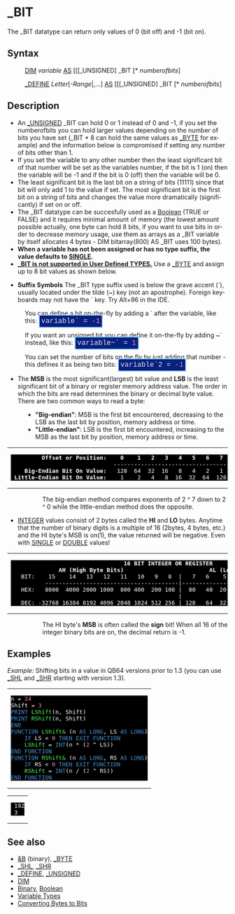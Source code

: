 <style>pre.codeide, pre.outputfixed, .outputcrt0 { background-color: #000 !important; color: #FFF !important; }</style><!DOCTYPE html>
<html class="client-nojs" dir="ltr" lang="en">
<head>
<title>_BIT - QB64 Phoenix Edition Wiki</title>
</head>
<body class="mediawiki ltr sitedir-ltr mw-hide-empty-elt ns-0 ns-subject page-BIT rootpage-BIT skin-vector action-view skin-vector-legacy vector-feature-language-in-header-enabled vector-feature-language-in-main-page-header-disabled vector-feature-language-alert-in-sidebar-disabled vector-feature-sticky-header-disabled vector-feature-sticky-header-edit-disabled vector-feature-table-of-contents-disabled vector-feature-visual-enhancement-next-disabled">
<div class="mw-body" id="content" role="main">
<a id="top"></a>
<h1 class="firstHeading mw-first-heading" id="firstHeading">_BIT</h1>
<div class="vector-body" id="bodyContent">
<div class="mw-body-content mw-content-ltr" dir="ltr" id="mw-content-text" lang="en"><div class="mw-parser-output"><p>The <a class="mw-selflink selflink">_BIT</a> datatype can return only values of 0 (bit off) and -1 (bit on).
</p>
<h2><span class="mw-headline" id="Syntax">Syntax</span></h2>
<dl><dd><a href="DIM" title="DIM">DIM</a> <i>variable</i> <a href="AS" title="AS">AS</a> [[[_UNSIGNED] <a class="mw-selflink selflink">_BIT</a> [* <i>numberofbits</i>]</dd></dl>
<dl><dd><a href="DEFINE" title="DEFINE">_DEFINE</a> <i>Letter</i>[<i>-Range</i>|,...] <a href="AS" title="AS">AS</a> [[[_UNSIGNED] <a class="mw-selflink selflink">_BIT</a> [* <i>numberofbits</i>]</dd></dl>
<p>
</p>
<h2><span class="mw-headline" id="Description">Description</span></h2>
<ul><li>An <a href="UNSIGNED" title="UNSIGNED">_UNSIGNED</a> _BIT can hold 0 or 1 instead of 0 and -1, if you set the numberofbits you can hold larger values depending on the number of bits you have set (_BIT * 8 can hold the same values as <a href="BYTE" title="BYTE">_BYTE</a> for example) and the information below is compromised if setting any number of bits other than 1.</li>
<li>If you set the variable to any other number then the least significant bit of that number will be set as the variables number, if the bit is 1 (on) then the variable will be -1 and if the bit is 0 (off) then the variable will be 0.</li>
<li>The least significant bit is the last bit on a string of bits (11111) since that bit will only add 1 to the value if set. The most significant bit is the first bit on a string of bits and changes the value more dramatically (significantly) if set on or off.</li>
<li>The _BIT datatype can be succesfully used as a <a href="Boolean" title="Boolean">Boolean</a> (TRUE or FALSE) and it requires minimal amount of memory (the lowest amount possible actually, one byte can hold 8 bits, if you want to use bits in order to decrease memory usage, use them as arrays as a _BIT variable by itself allocates 4 bytes - DIM bitarray(800) AS _BIT uses 100 bytes).</li>
<li><b>When a variable has not been assigned or has no type suffix, the value defaults to <a href="SINGLE" title="SINGLE">SINGLE</a>.</b></li>
<li><b><a href="Keywords_currently_not_supported_by_QB64" title="Keywords currently not supported by QB64">_BIT is not supported in User Defined TYPES.</a></b> Use a <a href="BYTE" title="BYTE">_BYTE</a> and assign up to 8 bit values as shown below.</li></ul>
<p>
</p>
<ul><li><b>Suffix Symbols</b> The <a class="mw-selflink selflink">_BIT</a> type suffix used is below the grave accent (`), usually located under the tilde (~) key (not an apostrophe). Foreign keyboards may not have the ` key. Try Alt+96 in the IDE.</li></ul>
<dl><dd>You can define a bit on-the-fly by adding a ` after the variable, like this: <span style="border: 2px solid #87cefa; border-radius: 4px; padding: 4px; font-family: Courier New, monospace, Courier; font-size: 16px; white-space: nowrap; background: #082080; color: #e2e2e2;">variable` = <span style="color:#F580B1;">-1</span></span></dd></dl>
<dl><dd>If you want an unsigned bit you can define it on-the-fly by adding ~` instead, like this: <span style="border: 2px solid #87cefa; border-radius: 4px; padding: 4px; font-family: Courier New, monospace, Courier; font-size: 16px; white-space: nowrap; background: #082080; color: #e2e2e2;">variable~` = <span style="color:#F580B1;">1</span></span></dd></dl>
<dl><dd>You can set the number of bits on the fly by just adding that number - this defines it as being two bits: <span style="border: 2px solid #87cefa; border-radius: 4px; padding: 4px; font-family: Courier New, monospace, Courier; font-size: 16px; white-space: nowrap; background: #082080; color: #e2e2e2;">variable`2 = <span style="color:#F580B1;">-1</span></span></dd></dl>
<p>
</p>
<ul><li>The <b>MSB</b> is the most significant(largest) bit value and <b>LSB</b> is the least significant bit of a binary or register memory address value. The order in which the bits are read determines the binary or decimal byte value. There are two common ways to read a byte:</li></ul>
<dl><dd><ul><li><b>"Big-endian"</b>: MSB is the first bit encountered, decreasing to the LSB as the last bit by position, memory address or time.</li>
<li><b>"Little-endian"</b>: LSB is the first bit encountered, increasing to the MSB as the last bit by position, memory address or time.</li></ul></dd></dl>
<table cellpadding="5px" width="100%">
<tbody><tr>
<td><pre class="outputfixed">         <b>Offset or Position:    0    1   2   3   4   5   6   7      Example: 11110000</b>
                              ----------------------------------             --------
    <b>Big-Endian Bit On Value:</b>   128  64  32  16   8   4   2   1                 240
 <b>Little-Endian Bit On Value:</b>    1    2   4   8  16  32  64  128                 15
</pre>
</td></tr></tbody></table>
<dl><dd><dl><dd>The big-endian method compares exponents of 2 ^ 7 down to 2 ^ 0 while the little-endian method does the opposite.</dd></dl></dd></dl>
<ul><li><a href="INTEGER" title="INTEGER">INTEGER</a> values consist of 2 bytes called the <b>HI</b> and <b>LO</b> bytes. Anytime that the number of binary digits is a multiple of 16 (2bytes, 4 bytes, etc.) and the HI byte's MSB is on(1), the value returned will be negative. Even with <a href="SINGLE" title="SINGLE">SINGLE</a> or <a href="DOUBLE" title="DOUBLE">DOUBLE</a> values!</li></ul>
<table cellpadding="5px" width="100%">
<tbody><tr>
<td><pre class="outputfixed">                                 <b>16 BIT INTEGER OR REGISTER</b>
              <b>AH (High Byte Bits)                         AL (Low Byte Bits)</b>
   BIT:    15    14   13   12   11   10   9   8  |   7   6    5   4    3    2   1    0
          ---------------------------------------|--------------------------------------
   HEX:   8000  4000 2000 1000  800 400  200 100 |  80   40  20   10   8    4   2    1
                                                 |
   DEC: -32768 16384 8192 4096 2048 1024 512 256 | 128   64  32   16   8    4   2    1
</pre>
</td></tr></tbody></table>
<dl><dd><dl><dd>The HI byte's <b>MSB</b> is often called the <b>sign</b> bit! When all 16 of the integer binary bits are on, the decimal return is -1.</dd></dl></dd></dl>
<p>
</p>
<h2><span class="mw-headline" id="Examples">Examples</span></h2>
<p><i>Example:</i> Shifting bits in a value in QB64 versions prior to 1.3 (you can use <a href="SHL" title="SHL">_SHL</a> and <a href="SHR" title="SHR">_SHR</a> starting with version 1.3).
</p>
<table cellpadding="15px" width="100%">
<tbody><tr>
<td><pre class="codeide">n = <span style="color:#F580B1;">24</span>
Shift = <span style="color:#F580B1;">3</span>
<a href="PRINT" title="PRINT"><span style="color:#4593D8;">PRINT</span></a> <span style="color:#55FF55;">LShift</span>(n, Shift)
<a href="PRINT" title="PRINT"><span style="color:#4593D8;">PRINT</span></a> <span style="color:#55FF55;">RShift</span>(n, Shift)
<a href="END" title="END"><span style="color:#4593D8;">END</span></a>
<a href="FUNCTION" title="FUNCTION"><span style="color:#4593D8;">FUNCTION</span></a> <span style="color:#55FF55;">LShift&amp;</span> (n <a href="AS" title="AS"><span style="color:#4593D8;">AS</span></a> <a href="LONG" title="LONG"><span style="color:#4593D8;">LONG</span></a>, LS <a href="AS" title="AS"><span style="color:#4593D8;">AS</span></a> <a href="LONG" title="LONG"><span style="color:#4593D8;">LONG</span></a>)
    <a class="mw-redirect" href="IF" title="IF"><span style="color:#4593D8;">IF</span></a> LS &lt; <span style="color:#F580B1;">0</span> <a href="THEN" title="THEN"><span style="color:#4593D8;">THEN</span></a> <a href="EXIT_FUNCTION" title="EXIT FUNCTION"><span style="color:#4593D8;">EXIT FUNCTION</span></a>
    <span style="color:#55FF55;">LShift</span> = <a href="INT" title="INT"><span style="color:#4593D8;">INT</span></a>(n * (<span style="color:#F580B1;">2</span> ^ LS))
<a class="mw-redirect" href="END_FUNCTION" title="END FUNCTION"><span style="color:#4593D8;">END FUNCTION</span></a>
<a href="FUNCTION" title="FUNCTION"><span style="color:#4593D8;">FUNCTION</span></a> <span style="color:#55FF55;">RShift&amp;</span> (n <a href="AS" title="AS"><span style="color:#4593D8;">AS</span></a> <a href="LONG" title="LONG"><span style="color:#4593D8;">LONG</span></a>, RS <a href="AS" title="AS"><span style="color:#4593D8;">AS</span></a> <a href="LONG" title="LONG"><span style="color:#4593D8;">LONG</span></a>)
    <a class="mw-redirect" href="IF" title="IF"><span style="color:#4593D8;">IF</span></a> RS &lt; <span style="color:#F580B1;">0</span> <a href="THEN" title="THEN"><span style="color:#4593D8;">THEN</span></a> <a href="EXIT_FUNCTION" title="EXIT FUNCTION"><span style="color:#4593D8;">EXIT FUNCTION</span></a>
    <span style="color:#55FF55;">RShift</span> = <a href="INT" title="INT"><span style="color:#4593D8;">INT</span></a>(n / (<span style="color:#F580B1;">2</span> ^ RS))
<a class="mw-redirect" href="END_FUNCTION" title="END FUNCTION"><span style="color:#4593D8;">END FUNCTION</span></a>
</pre>
</td></tr></tbody></table>
<table cellpadding="15px" width="100%">
<tbody><tr>
<td><pre class="outputcrt0"> 192
 3
</pre>
</td></tr></tbody></table>
<p>
</p>
<h2><span class="mw-headline" id="See_also">See also</span></h2>
<ul><li><a href="%26B" title="&amp;B">&amp;B</a> (binary), <a href="BYTE" title="BYTE">_BYTE</a></li>
<li><a href="SHL" title="SHL">_SHL</a>, <a href="SHR" title="SHR">_SHR</a></li>
<li><a href="DEFINE" title="DEFINE">_DEFINE</a>, <a href="UNSIGNED" title="UNSIGNED">_UNSIGNED</a></li>
<li><a href="DIM" title="DIM">DIM</a></li>
<li><a href="Binary" title="Binary">Binary</a>, <a href="Boolean" title="Boolean">Boolean</a></li>
<li><a href="Variable_Types" title="Variable Types">Variable Types</a></li>
<li><a href="Converting_Bytes_to_Bits" title="Converting Bytes to Bits">Converting Bytes to Bits</a></li></ul>
<p>
</p>
<!-- 
NewPP limit report
Cached time: 20240714211302
Cache expiry: 86400
Reduced expiry: false
Complications: [show‐toc]
CPU time usage: 0.065 seconds
Real time usage: 0.138 seconds
Preprocessor visited node count: 339/1000000
Post‐expand include size: 3460/2097152 bytes
Template argument size: 469/2097152 bytes
Highest expansion depth: 3/100
Expensive parser function count: 0/100
Unstrip recursion depth: 0/20
Unstrip post‐expand size: 1/5000000 bytes
-->
<!--
Transclusion expansion time report (%,ms,calls,template)
100.00%   81.988      1 -total
 18.40%   15.084     15 Template:Text
  8.21%    6.728      1 Template:CodeEnd
  7.18%    5.889      1 Template:PageSyntax
  7.04%    5.769      5 Template:Parameter
  5.92%    4.856      3 Template:InlineCode
  5.75%    4.715      2 Template:FixedEnd
  5.55%    4.550      3 Template:InlineCodeEnd
  4.53%    3.711     23 Template:Cl
  4.36%    3.573      2 Template:FixedStart
-->
<!-- Saved in parser cache with key qb64pnix_mw19894-mwmb_:pcache:idhash:53-0!canonical and timestamp 20240714211302 and revision id 8266.
 -->
</div>
</div>
</div>
</div>
</body>
</html>